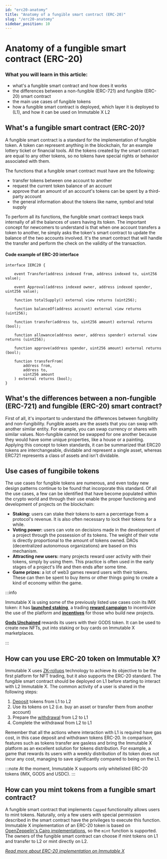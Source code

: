 ```yaml
---
id: "erc20-anatomy"
title: "Anatomy of a fungible smart contract (ERC-20)"
slug: "/erc20-anatomy"
sidebar_position: 10
---
```


# Anatomy of a fungible smart contract (ERC-20)

### What you will learn in this article:

- what's a fungible smart contract and how does it works
- the differences between a non-fungible (ERC-721) and fungible (ERC-20) smart contract
- the main use cases of fungible tokens
- how a fungible smart contract is deployed, which layer it is deployed to (L1), and how it can be used on Immutable X L2

## What's a fungible smart contract (ERC-20)?

A fungible smart contract is a standard for the implementation of fungible token. A token can represent anything in the blockchain, for an example lottery ticket or financial tools. All the tokens created by the smart contract are equal to any other tokens, so no tokens have special rights or behavior associated with them.

The functions that a fungible smart contract must have are the following:
- transfer tokens between one account to another
- request the current token balance of an account
- approve that an amount of an account's tokens can be spent by a third-party account
- the general information about the tokens like name, symbol and total supply

To perform all its functions, the fungible smart contract keeps track internally of all the balances of users having its token. The important concept for newcomers to understand is that when one account transfers a token to another, he simply asks the token's smart contract to update the balance of the two accounts involved. It's the smart contract that will handle the transfer and perform the check on the validity of the transaction.

#### Code example of ERC-20 interface
```solidity
interface IERC20 {

    event Transfer(address indexed from, address indexed to, uint256 value);

    event Approval(address indexed owner, address indexed spender, uint256 value);

    function totalSupply() external view returns (uint256);

    function balanceOf(address account) external view returns (uint256);

    function transfer(address to, uint256 amount) external returns (bool);

    function allowance(address owner, address spender) external view returns (uint256);

    function approve(address spender, uint256 amount) external returns (bool);

    function transferFrom(
        address from,
        address to,
        uint256 amount
    ) external returns (bool);
}
```

## What's the differences between a non-fungible (ERC-721) and fungible (ERC-20) smart contract?

First of all, it's important to understand the differences between fungibility and non-fungibility. Fungible assets are the assets that you can swap with another similar entity. For example, you can swap currency or shares with similar values. Non-fungible cannot be swapped for one another because they would have some unique properties, like a house or a painting.
Applying this concept to token standards, it can be summarized that ERC20 tokens are interchangeable, dividable and represent a single asset, whereas ERC721 represents a class of assets and isn't dividable.

## Use cases of fungibile tokens

The use cases for fungible tokens are numerous, and even today new design patterns continue to be found that incorporate this standard. Of all the use cases, a few can be identified that have become populated within the crypto world and through their use enable the proper functioning and development of projects on the blockchain:

- **Staking:** users can stake their tokens to earn a percentage from a protocol's revenue. It is also often necessary to lock their tokens for a while. 
- **Voting power:** users can vote on decisions made in the development of a project through the possession of its tokens. The weight of their vote is directly proportional to the amount of tokens owned. DAOs (decentralized autonomous organizations) are based on this mechanism.
- **Attracting new users:** many projects reward user activity with their tokens, simply by using them. This practice is often used in the early stages of a project's life and then ends after some time. 
- **Game prizes:** a lot of web3 games reward users with their tokens. These can then be spent to buy items or other things going to create a kind of economy within the game.

:::info

Immutable X is using some of the previously listed use cases coin its IMX token: it has [**launched staking**](https://www.immutable.com/imx-token), a trading [**reward campaign**](https://www.immutable.com/trading-rewards) to incentivize the use of the platform and [**incentives**](https://www.immutable.com/fund) for those who build new projects.

[**Gods Unchained**](https://godsunchained.com/) rewards its users with their GODS token. It can be used to create new NFTs, put into staking or buy cards on Immutable X marketplaces.

:::

## How can you use ERC-20 token on Immutable X?

Immutable X uses [ZK-rollups](../overview/architecture-overview.md#zk-rollups) technology to achieve its objective to be the first platform for NFT trading, but it also supports the ERC-20 standard. The fungible smart contract  should be deployed on L1 before starting to interact with L2 Immutable X.
The common activity of a user is shared in the following steps:

1. [Deposit](../guides/integrate-your-application/personal-inventory.md#deposits) tokens from L1 to L2
2. Use its tokens on L2 (i.e. buy an asset or transfer them from another account)
3. Prepare the [withdrawal](../guides/integrate-your-application/personal-inventory.md#withdrawals) from L2 to L1
4. Complete the withdrawal from L2 to L1

Remember that all the actions where interaction with L1 is required have gas cost, in this case deposit and withdrawn tokens ERC-20. In comparison, features such as tokens transfer are gasless and bring the Immutable X platform as an excellent solution for tokens distribution. For example, a game that rewards its users with a weekly distribution of its token does not incur any cost, managing to save significantly compared to being on the L1.

:::note
At the moment, Immutable X supports only whitelisted ERC-20 tokens (IMX, GODS and USDC).
:::

## How can you mint tokens from a fungible smart contract?

A fungible smart contract that implements `Capped` functionality allows users to mint tokens. Naturally, only a few users with special permission described in the smart contract have the privileges to execute this function.
Immutable X implementation of an ERC-20 token is based on [OpenZeppelin's Cairo implementations](https://github.com/OpenZeppelin/cairo-contracts), so the `mint` function is supported.
The owners of the fungible smart contract can choose if mint tokens on L1 and transfer to L2 or mint directly on L2.

[*Read more about ERC-20 implementation on Immutable X*](https://github.com/immutable/imx-starknet/blob/main/docs/erc20.md)



